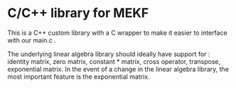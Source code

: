 
# C/C++ library for MEKF 

This is a C++ custom library with a C wrapper to make it easier to interface with our main.c .

The underlying linear algebra library should ideally have support for : identity matrix, zero matrix, constant * matrix, cross operator, transpose, exponential matrix. 
In the event of a change in the linear algebra library, the most important feature is the exponential matrix. 